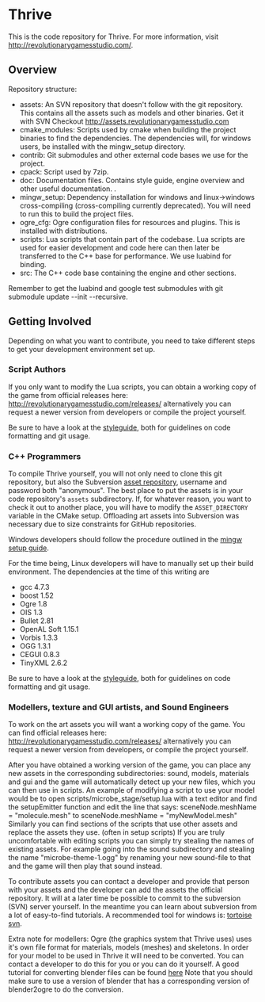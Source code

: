 Thrive
======

This is the code repository for Thrive. For more information, visit
http://revolutionarygamesstudio.com/.

Overview
----------------

Repository structure:
- assets: An SVN repository that doesn't follow with the git repository. This contains all the assets such as models and other binaries. Get it with SVN Checkout http://assets.revolutionarygamesstudio.com
- cmake_modules: Scripts used by cmake when building the project binaries to find the dependencies. The dependencies will, for windows users, be installed with the mingw_setup directory.
- contrib: Git submodules and other external code bases we use for the project.
- cpack: Script used by 7zip.
- doc: Documentation files. Contains style guide, engine overview and other useful documentation. .
- mingw_setup: Dependency installation for windows and linux->windows cross-compiling (cross-compiling currently deprecated). You will need to run this to build the project files.
- ogre_cfg: Ogre configuration files for resources and plugins. This is installed with distributions.
- scripts: Lua scripts that contain part of the codebase. Lua scripts are used for easier development and code here can then later be transferred to the C++ base for performance. We use luabind for binding.
- src: The C++ code base containing the engine and other sections.

Remember to get the luabind and google test submodules with git submodule update --init --recursive.

Getting Involved
----------------
Depending on what you want to contribute, you need to take different steps
to get your development environment set up.

### Script Authors
If you only want to modify the Lua scripts, you can obtain a 
working copy of the game from official releases here: http://revolutionarygamesstudio.com/releases/
alternatively you can request a newer version from developers or compile the project yourself.

Be sure to have a look at the [styleguide][styleguide],
both for guidelines on code formatting and git usage.

### C++ Programmers
To compile Thrive yourself, you will not only need to clone this git 
repository, but also the Subversion [asset repository][asset_repository],
username and password both "anonymous".  The best place to put the assets 
is in your code repository's `assets` subdirectory. If, for whatever 
reason, you want to check it out to another place, you will have to modify 
the `ASSET_DIRECTORY` variable in the CMake setup. Offloading art assets 
into Subversion was necessary due to size constraints for GitHub repositories.

Windows developers should follow the procedure outlined in the [mingw setup guide][mingwsetupguide].

For the time being, Linux developers will have to manually set up their build 
environment. The dependencies at the time of this writing are

* gcc 4.7.3
* boost 1.52
* Ogre 1.8
* OIS 1.3
* Bullet 2.81
* OpenAL Soft 1.15.1
* Vorbis 1.3.3
* OGG 1.3.1
* CEGUI 0.8.3
* TinyXML 2.6.2

Be sure to have a look at the [styleguide][styleguide],
both for guidelines on code formatting and git usage.

### Modellers, texture and GUI artists, and Sound Engineers
To work on the art assets you will want a working copy of the game.
You can find official releases here: http://revolutionarygamesstudio.com/releases/
alternatively you can request a newer version from developers, or compile the project yourself.
 
After you have obtained a working version of the game, you can place any new assets in the corresponding subdirectories:
sound, models, materials and gui and the game will automatically detect up your new files, which you can then use in scripts.
An example of modifying a script to use your model would be to open scripts/microbe_stage/setup.lua with a text editor and 
find the setupEmitter function and edit the line that says:
    sceneNode.meshName = "molecule.mesh"
to 
    sceneNode.meshName = "myNewModel.mesh"
Similarly you can find sections of the scripts that use other assets and replace the assets they use. (often in setup scripts)
If you are truly uncomfortable with editing scripts you can simply try stealing the names of existing assets. For example 
going into the sound subdirectory and stealing the name "microbe-theme-1.ogg" by renaming your new sound-file to that and the 
game will then play that sound instead.

To contribute assets you can contact a developer and provide that person with your assets and the developer can add the assets 
the official repository. It will at a later time be possible to commit to the subversion (SVN) server yourself. In the meantime you can
learn about subversion from a lot of easy-to-find tutorials. A recommended tool for windows is: [tortoise svn][tortoiseSVN].

Extra note for modellers:
Ogre (the graphics system that Thrive uses) uses it's own file format for materials, models (meshes) and skeletons. In order for your 
model to be used in Thrive it will need to be converted. You can contact a developer to do this for you or you can do it yourself.
A good tutorial for converting blender files can be found [here][blender_ogre_tutorial] Note that you should make sure to use a version of
blender that has a corresponding version of blender2ogre to do the conversion.

[blender_ogre_tutorial]: http://www.ogre3d.org/forums/viewtopic.php?f=8&t=79616&p=504590 "Blender to ogre tutorial"
[asset_repository]: http://assets.revolutionarygamesstudio.com/ "Asset Repository"
[tortoiseSVN]: http://tortoisesvn.net/docs/release/TortoiseSVN_en/ "Tortoise SVN"
[mingw]: http://www.github.com/Revolutionary-Games/Thrive/blob/master/mingw_setup/readme.txt "MinGW setup guide"
[styleguide]: http://www.github.com/Revolutionary-Games/Thrive/blob/master/doc/style_guide.dox "Styleguide"
[mingwsetupguide]: http://www.github.com/Revolutionary-Games/Thrive/blob/master/mingw_setup/readme.txt "mingw setup guide" 
